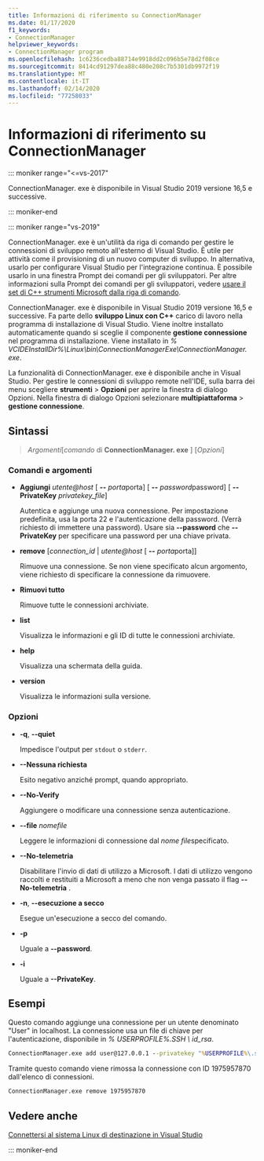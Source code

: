 ```yaml
---
title: Informazioni di riferimento su ConnectionManager
ms.date: 01/17/2020
f1_keywords:
- ConnectionManager
helpviewer_keywords:
- ConnectionManager program
ms.openlocfilehash: 1c6236cedba88714e9918dd2c096b5e78d2f08ce
ms.sourcegitcommit: 8414cd91297dea88c480e208c7b5301db9972f19
ms.translationtype: MT
ms.contentlocale: it-IT
ms.lasthandoff: 02/14/2020
ms.locfileid: "77258033"
---
```

# <a name="connectionmanager-reference"></a>Informazioni di riferimento su ConnectionManager

::: moniker range="<=vs-2017"

ConnectionManager. exe è disponibile in Visual Studio 2019 versione 16,5 e successive.

::: moniker-end

::: moniker range="vs-2019"

ConnectionManager. exe è un'utilità da riga di comando per gestire le connessioni di sviluppo remoto all'esterno di Visual Studio. È utile per attività come il provisioning di un nuovo computer di sviluppo. In alternativa, usarlo per configurare Visual Studio per l'integrazione continua. È possibile usarlo in una finestra Prompt dei comandi per gli sviluppatori. Per altre informazioni sulla Prompt dei comandi per gli sviluppatori, vedere [usare il set di C++ strumenti Microsoft dalla riga di comando](../build/building-on-the-command-line.md).

ConnectionManager. exe è disponibile in Visual Studio 2019 versione 16,5 e successive. Fa parte dello **sviluppo Linux con C++**  carico di lavoro nella programma di installazione di Visual Studio. Viene inoltre installato automaticamente quando si sceglie il componente **gestione connessione** nel programma di installazione. Viene installato in *% VCIDEInstallDir%\\Linux\\bin\\ConnectionManagerExe\\ConnectionManager. exe*.

La funzionalità di ConnectionManager. exe è disponibile anche in Visual Studio. Per gestire le connessioni di sviluppo remote nell'IDE, sulla barra dei menu scegliere **strumenti** > **Opzioni** per aprire la finestra di dialogo Opzioni. Nella finestra di dialogo Opzioni selezionare **multipiattaforma** > **gestione connessione**.

## <a name="syntax"></a>Sintassi

> *Argomenti*\[*comando* di **ConnectionManager. exe** ] \[*Opzioni*]

### <a name="commands-and-arguments"></a>Comandi e argomenti

- **Aggiungi** *utente\@host* \[ **--** *porta*porta] \[ **--** *password*password] \[ **--PrivateKey** *privatekey_file*]

  Autentica e aggiunge una nuova connessione. Per impostazione predefinita, usa la porta 22 e l'autenticazione della password. (Verrà richiesto di immettere una password). Usare sia **--password** che **--PrivateKey** per specificare una password per una chiave privata.

- **remove** \[*connection_id* \| *utente\@host* \[ **--** *porta*porta]]

  Rimuove una connessione. Se non viene specificato alcun argomento, viene richiesto di specificare la connessione da rimuovere.

- **Rimuovi tutto**

  Rimuove tutte le connessioni archiviate.

- **list**

  Visualizza le informazioni e gli ID di tutte le connessioni archiviate.

- **help**

  Visualizza una schermata della guida.

- **version**

  Visualizza le informazioni sulla versione.

### <a name="options"></a>Opzioni

- **-q**, **--quiet**

  Impedisce l'output per `stdout` o `stderr`.

- **--Nessuna richiesta**

  Esito negativo anziché prompt, quando appropriato.

- **--No-Verify**

  Aggiungere o modificare una connessione senza autenticazione.

- **--file** *nomefile*

  Leggere le informazioni di connessione dal *nome file*specificato.

- **--No-telemetria**

  Disabilitare l'invio di dati di utilizzo a Microsoft. I dati di utilizzo vengono raccolti e restituiti a Microsoft a meno che non venga passato il flag **--No-telemetria** .  

- **-n**, **--esecuzione a secco**

  Esegue un'esecuzione a secco del comando.

- **-p**

  Uguale a **--password**.

- **-i**

  Uguale a **--PrivateKey**.

## <a name="examples"></a>Esempi

Questo comando aggiunge una connessione per un utente denominato "User" in localhost. La connessione usa un file di chiave per l'autenticazione, disponibile in *% USERPROFILE%\.SSH \ id_rsa*.

```cmd
ConnectionManager.exe add user@127.0.0.1 --privatekey "%USERPROFILE%\.ssh\id_rsa"
```

Tramite questo comando viene rimossa la connessione con ID 1975957870 dall'elenco di connessioni.

```cmd
ConnectionManager.exe remove 1975957870
```

## <a name="see-also"></a>Vedere anche

[Connettersi al sistema Linux di destinazione in Visual Studio](connect-to-your-remote-linux-computer.md)

::: moniker-end
